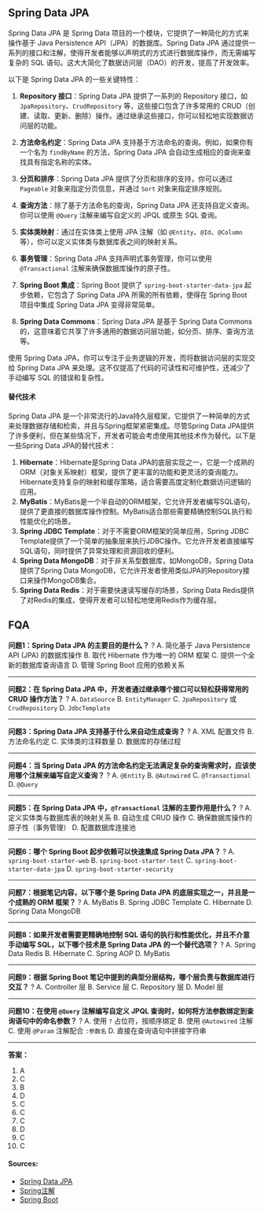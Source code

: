 ## Spring Data JPA
 Spring Data JPA 是 Spring Data 项目的一个模块，它提供了一种简化的方式来操作基于 Java Persistence API（JPA）的数据库。Spring Data JPA 通过提供一系列的接口和注解，使得开发者能够以声明式的方式进行数据库操作，而无需编写复杂的 SQL 语句。这大大简化了数据访问层（DAO）的开发，提高了开发效率。

以下是 Spring Data JPA 的一些关键特性：

1. **Repository 接口**：Spring Data JPA 提供了一系列的 Repository 接口，如 `JpaRepository`、`CrudRepository` 等，这些接口包含了许多常用的 CRUD（创建、读取、更新、删除）操作。通过继承这些接口，你可以轻松地实现数据访问层的功能。

2. **方法命名约定**：Spring Data JPA 支持基于方法命名的查询。例如，如果你有一个名为 `findByName` 的方法，Spring Data JPA 会自动生成相应的查询来查找具有指定名称的实体。

3. **分页和排序**：Spring Data JPA 提供了分页和排序的支持，你可以通过 `Pageable` 对象来指定分页信息，并通过 `Sort` 对象来指定排序规则。

4. **查询方法**：除了基于方法命名的查询，Spring Data JPA 还支持自定义查询。你可以使用 `@Query` 注解来编写自定义的 JPQL 或原生 SQL 查询。

5. **实体类映射**：通过在实体类上使用 JPA 注解（如 `@Entity`、`@Id`、`@Column` 等），你可以定义实体类与数据库表之间的映射关系。

6. **事务管理**：Spring Data JPA 支持声明式事务管理，你可以使用 `@Transactional` 注解来确保数据库操作的原子性。

7. **Spring Boot 集成**：Spring Boot 提供了 `spring-boot-starter-data-jpa` 起步依赖，它包含了 Spring Data JPA 所需的所有依赖，使得在 Spring Boot 项目中集成 Spring Data JPA 变得非常简单。

8. **Spring Data Commons**：Spring Data JPA 是基于 Spring Data Commons 的，这意味着它共享了许多通用的数据访问层功能，如分页、排序、查询方法等。

使用 Spring Data JPA，你可以专注于业务逻辑的开发，而将数据访问层的实现交给 Spring Data JPA 来处理。这不仅提高了代码的可读性和可维护性，还减少了手动编写 SQL 的错误和复杂性。
#### 替代技术
 Spring Data JPA 是一个非常流行的Java持久层框架，它提供了一种简单的方式来处理数据存储和检索，并且与Spring框架紧密集成。尽管Spring Data JPA提供了许多便利，但在某些情况下，开发者可能会考虑使用其他技术作为替代。以下是一些Spring Data JPA的替代技术：

1. **Hibernate**：Hibernate是Spring Data JPA的底层实现之一，它是一个成熟的ORM（对象关系映射）框架，提供了更丰富的功能和更灵活的查询能力。Hibernate支持复杂的映射和缓存策略，适合需要高度定制化数据访问逻辑的应用。
2. **MyBatis**：MyBatis是一个半自动的ORM框架，它允许开发者编写SQL语句，提供了更直接的数据库操作控制。MyBatis适合那些需要精确控制SQL执行和性能优化的场景。 
3. **Spring JDBC Template**：对于不需要ORM框架的简单应用，Spring JDBC Template提供了一个简单的抽象层来执行JDBC操作。它允许开发者直接编写SQL语句，同时提供了异常处理和资源回收的便利。
4. **Spring Data MongoDB**：对于非关系型数据库，如MongoDB，Spring Data提供了Spring Data MongoDB，它允许开发者使用类似JPA的Repository接口来操作MongoDB集合。
5. **Spring Data Redis**：对于需要快速读写缓存的场景，Spring Data Redis提供了对Redis的集成，使得开发者可以轻松地使用Redis作为缓存层。

## FQA


**问题1：Spring Data JPA 的主要目的是什么？**
?
A. 简化基于 Java Persistence API (JPA) 的数据库操作
B. 取代 Hibernate 作为唯一的 ORM 框架
C. 提供一个全新的数据库查询语言
D. 管理 Spring Boot 应用的依赖关系

---
**问题2：在 Spring Data JPA 中，开发者通过继承哪个接口可以轻松获得常用的 CRUD 操作方法？**
?
A. `DataSource`
B. `EntityManager`
C. `JpaRepository` 或 `CrudRepository`
D. `JdbcTemplate`

---
**问题3：Spring Data JPA 支持基于什么来自动生成查询？**
?
A. XML 配置文件
B. 方法命名约定
C. 实体类的注释数量
D. 数据库的存储过程

---
**问题4：当 Spring Data JPA 的方法命名约定无法满足复杂的查询需求时，应该使用哪个注解来编写自定义查询？**
?
A. `@Entity`
B. `@Autowired`
C. `@Transactional`
D. `@Query`

---
**问题5：在 Spring Data JPA 中，`@Transactional` 注解的主要作用是什么？**
?
A. 定义实体类与数据库表的映射关系
B. 自动生成 CRUD 操作
C. 确保数据库操作的原子性（事务管理）
D. 配置数据库连接池

---
**问题6：哪个 Spring Boot 起步依赖可以快速集成 Spring Data JPA？**
?
A. `spring-boot-starter-web`
B. `spring-boot-starter-test`
C. `spring-boot-starter-data-jpa`
D. `spring-boot-starter-security`

---
**问题7：根据笔记内容，以下哪个是 Spring Data JPA 的底层实现之一，并且是一个成熟的 ORM 框架？**
?
A. MyBatis
B. Spring JDBC Template
C. Hibernate
D. Spring Data MongoDB

---
**问题8：如果开发者需要更精确地控制 SQL 语句的执行和性能优化，并且不介意手动编写 SQL，以下哪个技术是 Spring Data JPA 的一个替代选项？**
?
A. Spring Data Redis
B. Hibernate
C. Spring AOP
D. MyBatis

---
**问题9：根据 Spring Boot 笔记中提到的典型分层结构，哪个层负责与数据库进行交互？**
?
A. Controller 层
B. Service 层
C. Repository 层
D. Model 层

---
**问题10：在使用 `@Query` 注解编写自定义 JPQL 查询时，如何将方法参数绑定到查询语句中的命名参数？**
?
A. 使用 `?` 占位符，按顺序绑定
B. 使用 `@Autowired` 注解
C. 使用 `@Param` 注解配合 `:参数名`
D. 直接在查询语句中拼接字符串

---

**答案：**
1.  A
2.  C
3.  B
4.  D
5.  C
6.  C
7.  C
8.  D
9.  C
10. C

#### Sources:
- [Spring Data JPA](obsidian://open?vault=obsidianDoc&file=Spring%20Data%20JPA)
- [Spring注解](obsidian://open?vault=obsidianDoc&file=Spring%E6%B3%A8%E8%A7%A3)
- [Spring Boot](obsidian://open?vault=obsidianDoc&file=Spring%20Boot)